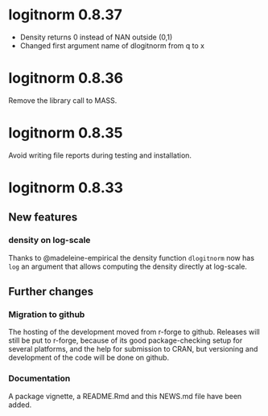 # logitnorm 0.8.37

- Density returns 0 instead of NAN outside (0,1)
- Changed first argument name of dlogitnorm from q to x

# logitnorm 0.8.36
Remove the library call to MASS.

# logitnorm 0.8.35
Avoid writing file reports during testing and installation.

# logitnorm 0.8.33

## New features

### density on log-scale 

Thanks to @madeleine-empirical the density function `dlogitnorm` now has `log` an argument that allows computing the density directly at log-scale.


## Further changes

### Migration to github

The hosting of the development moved from r-forge to github. Releases will still be put to r-forge, because of its good package-checking setup for several platforms, and the help for submission to CRAN, but versioning and development of the code will be done on github. 

### Documentation

A package vignette, a README.Rmd and this NEWS.md file have been added.
 
